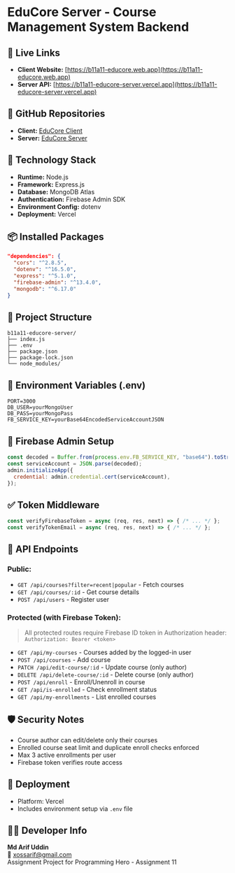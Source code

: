 # EduCore Server - Course Management System Backend

## 🚀 Live Links
- **Client Website:** [https://b11a11-educore.web.app](https://b11a11-educore.web.app)
- **Server API:** [https://b11a11-educore-server.vercel.app](https://b11a11-educore-server.vercel.app)

## 📁 GitHub Repositories
- **Client:** [EduCore Client](https://github.com/Programming-Hero-Web-Course4/b11a11-client-side-arif128551)
- **Server:** [EduCore Server](https://github.com/Programming-Hero-Web-Course4/b11a11-server-side-arif128551)

## 🔧 Technology Stack
- **Runtime:** Node.js
- **Framework:** Express.js
- **Database:** MongoDB Atlas
- **Authentication:** Firebase Admin SDK
- **Environment Config:** dotenv
- **Deployment:** Vercel

## 📦 Installed Packages
```json
"dependencies": {
  "cors": "^2.8.5",
  "dotenv": "^16.5.0",
  "express": "^5.1.0",
  "firebase-admin": "^13.4.0",
  "mongodb": "^6.17.0"
}
```

## 📂 Project Structure
```
b11a11-educore-server/
├── index.js
├── .env
├── package.json
├── package-lock.json
└── node_modules/
```

## 📃 Environment Variables (.env)
```
PORT=3000
DB_USER=yourMongoUser
DB_PASS=yourMongoPass
FB_SERVICE_KEY=yourBase64EncodedServiceAccountJSON
```

## 🔐 Firebase Admin Setup
```js
const decoded = Buffer.from(process.env.FB_SERVICE_KEY, "base64").toString("utf8");
const serviceAccount = JSON.parse(decoded);
admin.initializeApp({
  credential: admin.credential.cert(serviceAccount),
});
```

## ✅ Token Middleware
```js
const verifyFirebaseToken = async (req, res, next) => { /* ... */ };
const verifyTokenEmail = async (req, res, next) => { /* ... */ };
```

## 🔢 API Endpoints
### Public:
- `GET /api/courses?filter=recent|popular` - Fetch courses
- `GET /api/courses/:id` - Get course details
- `POST /api/users` - Register user

### Protected (with Firebase Token):
> All protected routes require Firebase ID token in Authorization header:
> `Authorization: Bearer <token>`

- `GET /api/my-courses` - Courses added by the logged-in user
- `POST /api/courses` - Add course
- `PATCH /api/edit-course/:id` - Update course (only author)
- `DELETE /api/delete-course/:id` - Delete course (only author)
- `POST /api/enroll` - Enroll/Unenroll in course
- `GET /api/is-enrolled` - Check enrollment status
- `GET /api/my-enrollments` - List enrolled courses

## 🛡️ Security Notes
- Course author can edit/delete only their courses
- Enrolled course seat limit and duplicate enroll checks enforced
- Max 3 active enrollments per user
- Firebase token verifies route access

## 🚨 Deployment
- Platform: Vercel
- Includes environment setup via `.env` file

## 👨‍💼 Developer Info
**Md Arif Uddin**  
📧 xossarif@gmail.com  
Assignment Project for Programming Hero - Assignment 11

